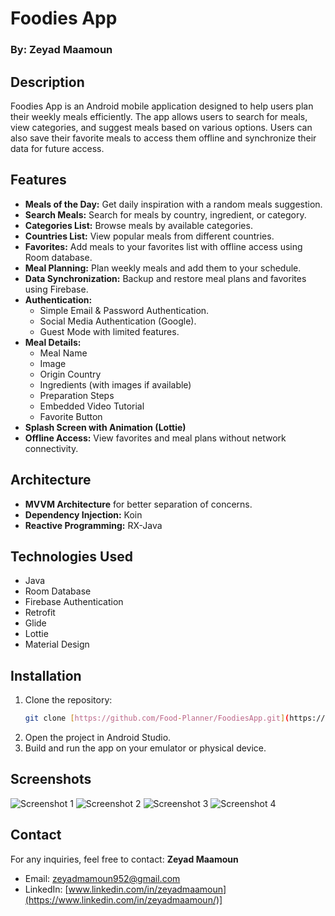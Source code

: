 # Foodies App

### By: Zeyad Maamoun

## Description
Foodies App is an Android mobile application designed to help users plan their weekly meals efficiently. The app allows users to search for meals, view categories, and suggest meals based on various options. Users can also save their favorite meals to access them offline and synchronize their data for future access.

## Features
- **Meals of the Day:** Get daily inspiration with a random meals suggestion.
- **Search Meals:** Search for meals by country, ingredient, or category.
- **Categories List:** Browse meals by available categories.
- **Countries List:** View popular meals from different countries.
- **Favorites:** Add meals to your favorites list with offline access using Room database.
- **Meal Planning:** Plan weekly meals and add them to your schedule.
- **Data Synchronization:** Backup and restore meal plans and favorites using Firebase.
- **Authentication:** 
  - Simple Email & Password Authentication.
  - Social Media Authentication (Google).
  - Guest Mode with limited features.
- **Meal Details:** 
  - Meal Name
  - Image
  - Origin Country
  - Ingredients (with images if available)
  - Preparation Steps
  - Embedded Video Tutorial
  - Favorite Button
- **Splash Screen with Animation (Lottie)**
- **Offline Access:** View favorites and meal plans without network connectivity.

## Architecture
- **MVVM Architecture** for better separation of concerns.
- **Dependency Injection:** Koin
- **Reactive Programming:** RX-Java

## Technologies Used
- Java
- Room Database
- Firebase Authentication
- Retrofit
- Glide
- Lottie
- Material Design

## Installation
1. Clone the repository:
   ```bash
   git clone [https://github.com/Food-Planner/FoodiesApp.git](https://github.com/zeyadmamoun/Food-Planner.git)
   ```
2. Open the project in Android Studio.
3. Build and run the app on your emulator or physical device.

## Screenshots
![Screenshot 1](screenshot/Screenshot_2025-02-28-14-59-23-12.jpg)
![Screenshot 2](screenshot/Screenshot_2025-02-28-14-59-32-12.jpg)
![Screenshot 3](screenshot/Screenshot_2025-02-28-14-59-32-12.jpg)
![Screenshot 4](screenshot/Screenshot_2025-02-28-15-00-15-62.jpg)


## Contact
For any inquiries, feel free to contact:
**Zeyad Maamoun**
- Email: zeyadmamoun952@gmail.com
- LinkedIn: [www.linkedin.com/in/zeyadmaamoun](https://www.linkedin.com/in/zeyadmaamoun/)]

